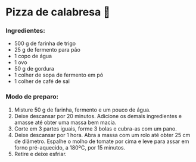 # Pizza de calabresa :pizza:

### Ingredientes:

- 500 g de farinha de trigo
- 25 g de fermento para pão
- 1 copo de água
- 1 ovo
- 50 g de gordura
- 1 colher de sopa de fermento em pó
- 1 colher de café de sal



### Modo de preparo:

1. Misture 50 g de farinha, fermento e um pouco de água.
2. Deixe descansar por 20 minutos. Adicione os demais ingredientes e amasse até obter uma massa bem macia.
3. Corte em 3 partes iguais, forme 3 bolas e cubra-as com um pano.
4. Deixe descansar por 1 hora. Abra a massa com um rolo até obter 25 cm de diâmetro. Espalhe o molho de tomate por cima e leve para assar em forno pré-aquecido, a 180ºC, por 15 minutos.
5. Retire e deixe esfriar.